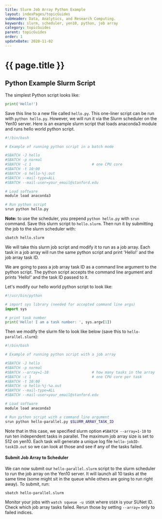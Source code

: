```yaml
---
title: Slurm Job Array Python Example
layout: indexPages/topicGuides
subHeader: Data, Analytics, and Research Computing.
keywords: slurm, scheduler, yen10, python, job array
category: topicGuides
parent: topicGuides
order: 1
updateDate: 2020-11-02
---
```



# {{ page.title }}

## Python Example Slurm Script
The simplest Python script looks like:

```python
print('Hello!')
```

Save this line to a new file called `hello.py`. This one-liner script can be run with `python hello.py`. 
However, we will run it via the Slurm scheduler on the Yen10 server. 
Here is an example slurm script that loads anaconda3 module and runs hello world python script.


```bash
#!/bin/bash

# Example of running python script in a batch mode

#SBATCH -J hello
#SBATCH -p normal
#SBATCH -c 1                            # one CPU core
#SBATCH -t 10:00
#SBATCH -o hello-%j.out
#SBATCH --mail-type=ALL
#SBATCH --mail-user=your_email@stanford.edu

# Load software
module load anaconda3

# Run python script
srun python hello.py
```

**Note:** to use the scheduler, you prepend `python hello.py` with `srun` command. Save this slurm script to `hello.slurm`.
Then run it by submitting the job to the slurm scheduler with:

```bash
sbatch hello.slurm
```

We will take this slurm job script and modify it to run as a job array. 
Each task in a job array will run the same python script and print 'Hello!' and the job array task ID.

We are going to pass a job array task ID as a command line argument to the python script. The python script accepts the 
command line argument and prints 'Hello!' and the task ID passed to it. 

Let's modify our hello world python script to look like:

```python
#!/usr/bin/python

# import sys library (needed for accepted command line args)
import sys

# print task number
print('Hello! I am a task number: ', sys.argv[1])
```

Then we modify the slurm file to look like below (save this to `hello-parallel.slurm`):

```bash
#!/bin/bash

# Example of running python script with a job array

#SBATCH -J hello
#SBATCH -p normal
#SBATCH --array=1-10                    # how many tasks in the array
#SBATCH -c 1                            # one CPU core per task
#SBATCH -t 10:00
#SBATCH -o hello-%j-%a.out
#SBATCH --mail-type=ALL
#SBATCH --mail-user=your_email@stanford.edu

# Load software
module load anaconda3

# Run python script with a command line argument
srun python hello-parallel.py $SLURM_ARRAY_TASK_ID
```

Note that in this case, we specified slurm option `#SBATCH --array=1-10` to run ten independent tasks in parallel. 
The maximum job array size is set to 512 on yen10. Each task will generate a unique log file `hello-jobID-taskID.out`
so we can look at those and see if any of the tasks failed.
 
#### Submit Job Array to Scheduler
We can now submit our `hello-parallel.slurm` script to the slurm scheduler to run the job array on the Yen10 server. 
It will launch all 10 tasks at the same time (some might sit in the queue while others are going to run right away).
To submit, run:

```
sbatch hello-parallel.slurm
```

Monitor your jobs with `watch squeue -u USER` where `USER` is your SUNet ID. Check which job array tasks failed. 
Rerun those by setting `--array=` only to failed indices.